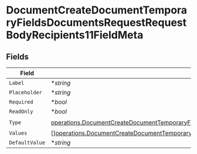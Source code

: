 # DocumentCreateDocumentTemporaryFieldsDocumentsRequestRequestBodyRecipients11FieldMeta


## Fields

| Field                                                                                                                                                                                                                        | Type                                                                                                                                                                                                                         | Required                                                                                                                                                                                                                     | Description                                                                                                                                                                                                                  |
| ---------------------------------------------------------------------------------------------------------------------------------------------------------------------------------------------------------------------------- | ---------------------------------------------------------------------------------------------------------------------------------------------------------------------------------------------------------------------------- | ---------------------------------------------------------------------------------------------------------------------------------------------------------------------------------------------------------------------------- | ---------------------------------------------------------------------------------------------------------------------------------------------------------------------------------------------------------------------------- |
| `Label`                                                                                                                                                                                                                      | **string*                                                                                                                                                                                                                    | :heavy_minus_sign:                                                                                                                                                                                                           | N/A                                                                                                                                                                                                                          |
| `Placeholder`                                                                                                                                                                                                                | **string*                                                                                                                                                                                                                    | :heavy_minus_sign:                                                                                                                                                                                                           | N/A                                                                                                                                                                                                                          |
| `Required`                                                                                                                                                                                                                   | **bool*                                                                                                                                                                                                                      | :heavy_minus_sign:                                                                                                                                                                                                           | N/A                                                                                                                                                                                                                          |
| `ReadOnly`                                                                                                                                                                                                                   | **bool*                                                                                                                                                                                                                      | :heavy_minus_sign:                                                                                                                                                                                                           | N/A                                                                                                                                                                                                                          |
| `Type`                                                                                                                                                                                                                       | [operations.DocumentCreateDocumentTemporaryFieldsDocumentsRequestRequestBodyRecipients11FieldMetaType](../../models/operations/documentcreatedocumenttemporaryfieldsdocumentsrequestrequestbodyrecipients11fieldmetatype.md) | :heavy_check_mark:                                                                                                                                                                                                           | N/A                                                                                                                                                                                                                          |
| `Values`                                                                                                                                                                                                                     | [][operations.DocumentCreateDocumentTemporaryFieldsValues](../../models/operations/documentcreatedocumenttemporaryfieldsvalues.md)                                                                                           | :heavy_minus_sign:                                                                                                                                                                                                           | N/A                                                                                                                                                                                                                          |
| `DefaultValue`                                                                                                                                                                                                               | **string*                                                                                                                                                                                                                    | :heavy_minus_sign:                                                                                                                                                                                                           | N/A                                                                                                                                                                                                                          |